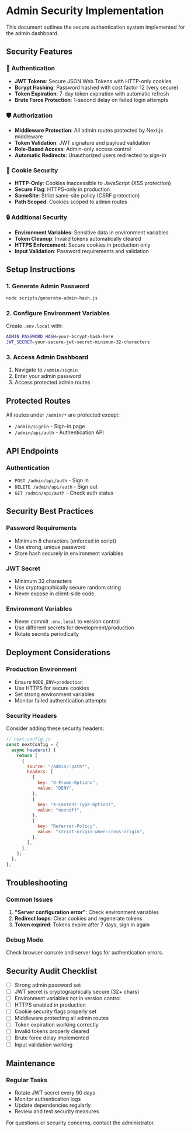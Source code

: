 # Admin Security Implementation

This document outlines the secure authentication system implemented for the admin dashboard.

## Security Features

### 🔐 Authentication

- **JWT Tokens**: Secure JSON Web Tokens with HTTP-only cookies
- **Bcrypt Hashing**: Password hashed with cost factor 12 (very secure)
- **Token Expiration**: 7-day token expiration with automatic refresh
- **Brute Force Protection**: 1-second delay on failed login attempts

### 🛡️ Authorization

- **Middleware Protection**: All admin routes protected by Next.js middleware
- **Token Validation**: JWT signature and payload validation
- **Role-Based Access**: Admin-only access control
- **Automatic Redirects**: Unauthorized users redirected to sign-in

### 🍪 Cookie Security

- **HTTP-Only**: Cookies inaccessible to JavaScript (XSS protection)
- **Secure Flag**: HTTPS-only in production
- **SameSite**: Strict same-site policy (CSRF protection)
- **Path Scoped**: Cookies scoped to admin routes

### 🔒 Additional Security

- **Environment Variables**: Sensitive data in environment variables
- **Token Cleanup**: Invalid tokens automatically cleared
- **HTTPS Enforcement**: Secure cookies in production only
- **Input Validation**: Password requirements and validation

## Setup Instructions

### 1. Generate Admin Password

```bash
node scripts/generate-admin-hash.js
```

### 2. Configure Environment Variables

Create `.env.local` with:

```bash
ADMIN_PASSWORD_HASH=your-bcrypt-hash-here
JWT_SECRET=your-secure-jwt-secret-minimum-32-characters
```

### 3. Access Admin Dashboard

1. Navigate to `/admin/signin`
2. Enter your admin password
3. Access protected admin routes

## Protected Routes

All routes under `/admin/*` are protected except:

- `/admin/signin` - Sign-in page
- `/admin/api/auth` - Authentication API

## API Endpoints

### Authentication

- `POST /admin/api/auth` - Sign in
- `DELETE /admin/api/auth` - Sign out
- `GET /admin/api/auth` - Check auth status

## Security Best Practices

### Password Requirements

- Minimum 8 characters (enforced in script)
- Use strong, unique password
- Store hash securely in environment variables

### JWT Secret

- Minimum 32 characters
- Use cryptographically secure random string
- Never expose in client-side code

### Environment Variables

- Never commit `.env.local` to version control
- Use different secrets for development/production
- Rotate secrets periodically

## Deployment Considerations

### Production Environment

- Ensure `NODE_ENV=production`
- Use HTTPS for secure cookies
- Set strong environment variables
- Monitor failed authentication attempts

### Security Headers

Consider adding these security headers:

```javascript
// next.config.js
const nextConfig = {
  async headers() {
    return [
      {
        source: "/admin/:path*",
        headers: [
          {
            key: "X-Frame-Options",
            value: "DENY",
          },
          {
            key: "X-Content-Type-Options",
            value: "nosniff",
          },
          {
            key: "Referrer-Policy",
            value: "strict-origin-when-cross-origin",
          },
        ],
      },
    ];
  },
};
```

## Troubleshooting

### Common Issues

1. **"Server configuration error"**: Check environment variables
2. **Redirect loops**: Clear cookies and regenerate tokens
3. **Token expired**: Tokens expire after 7 days, sign in again

### Debug Mode

Check browser console and server logs for authentication errors.

## Security Audit Checklist

- [ ] Strong admin password set
- [ ] JWT secret is cryptographically secure (32+ chars)
- [ ] Environment variables not in version control
- [ ] HTTPS enabled in production
- [ ] Cookie security flags properly set
- [ ] Middleware protecting all admin routes
- [ ] Token expiration working correctly
- [ ] Invalid tokens properly cleared
- [ ] Brute force delay implemented
- [ ] Input validation working

## Maintenance

### Regular Tasks

- Rotate JWT secret every 90 days
- Monitor authentication logs
- Update dependencies regularly
- Review and test security measures

For questions or security concerns, contact the administrator.
